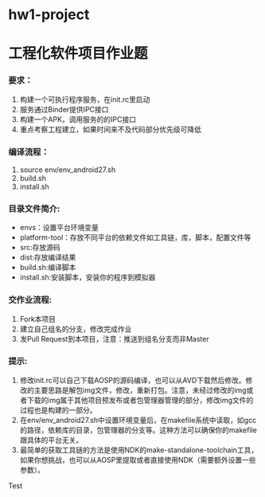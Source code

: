 # hw1-project
工程化软件项目作业题
=========================

### 要求：
1. 构建一个可执行程序服务，在init.rc里启动
2. 服务通过Binder提供IPC接口
3. 构建一个APK，调用服务的的IPC接口
4. 重点考察工程建立，如果时间来不及代码部分优先级可降低

### 编译流程：
1. source env/env_android27.sh
2. build.sh
3. install.sh

### 目录文件简介:
* envs：设置平台环境变量
* platform-tool：存放不同平台的依赖文件如工具链，库，脚本，配置文件等
* src:存放源码
* dist:存放编译结果
* build.sh:编译脚本
* install.sh:安装脚本，安装你的程序到模拟器

### 交作业流程:
1. Fork本项目
2. 建立自己组名的分支，修改完成作业
3. 发Pull Request到本项目，注意：推送到组名分支而非Master

### 提示:
1. 修改init.rc可以自己下载AOSP的源码编译，也可以从AVD下载然后修改。修改的主要思路是解包img文件，修改，重新打包。注意，未经过修改的img或者下载的img属于其他项目预发布或者包管理器管理的部分，修改img文件的过程也是构建的一部分。
2. 在env/env_android27.sh中设置环境变量后，在makefile系统中读取，如gcc的路径，依赖库的目录，包管理器的分支等。这种方法可以确保你的makefile跟具体的平台无关。
3. 最简单的获取工具链的方法是使用NDK的make-standalone-toolchain工具，如果你想挑战，也可以从AOSP里提取或者直接使用NDK（需要额外设置一些参数）。


Test

